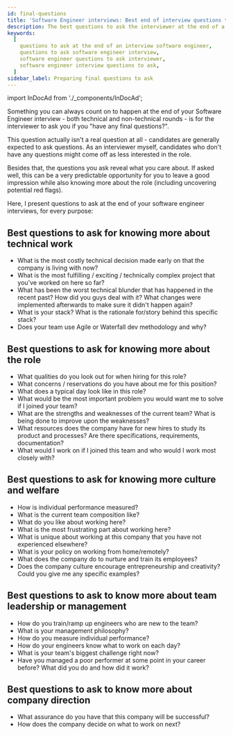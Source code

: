```yaml
---
id: final-questions
title: 'Software Engineer interviews: Best end of interview questions to ask'
description: The best questions to ask the interviewer at the end of a Software Engineer interview to leave a good impression
keywords:
  [
    questions to ask at the end of an interview software engineer,
    questions to ask software engineer interview,
    software engineer questions to ask interviewer,
    software engineer interview questions to ask,
  ]
sidebar_label: Preparing final questions to ask
---
```


import InDocAd from './\_components/InDocAd';

Something you can always count on to happen at the end of your Software Engineer interview - both technical and non-technical rounds - is for the interviewer to ask you if you "have any final questions?".

This question actually isn't a real question at all - candidates are generally expected to ask questions. As an interviewer myself, candidates who don't have any questions might come off as less interested in the role.

Besides that, the questions you ask reveal what you care about. If asked well, this can be a very predictable opportunity for you to leave a good impression while also knowing more about the role (including uncovering potential red flags).

Here, I present questions to ask at the end of your software engineer interviews, for every purpose:

## Best questions to ask for knowing more about technical work

- What is the most costly technical decision made early on that the company is living with now?
- What is the most fulfilling / exciting / technically complex project that you've worked on here so far?
- What has been the worst technical blunder that has happened in the recent past? How did you guys deal with it? What changes were implemented afterwards to make sure it didn't happen again?
- What is your stack? What is the rationale for/story behind this specific stack?
- Does your team use Agile or Waterfall dev methodology and why?

## Best questions to ask for knowing more about the role

- What qualities do you look out for when hiring for this role?
- What concerns / reservations do you have about me for this position?
- What does a typical day look like in this role?
- What would be the most important problem you would want me to solve if I joined your team?
- What are the strengths and weaknesses of the current team? What is being done to improve upon the weaknesses?
- What resources does the company have for new hires to study its product and processes? Are there specifications, requirements, documentation?
- What would I work on if I joined this team and who would I work most closely with?

<InDocAd />

## Best questions to ask for knowing more culture and welfare

- How is individual performance measured?
- What is the current team composition like?
- What do you like about working here?
- What is the most frustrating part about working here?
- What is unique about working at this company that you have not experienced elsewhere?
- What is your policy on working from home/remotely?
- What does the company do to nurture and train its employees?
- Does the company culture encourage entrepreneurship and creativity? Could you give me any specific examples?

## Best questions to ask to know more about team leadership or management

- How do you train/ramp up engineers who are new to the team?
- What is your management philosophy?
- How do you measure individual performance?
- How do your engineers know what to work on each day?
- What is your team's biggest challenge right now?
- Have you managed a poor performer at some point in your career before? What did you do and how did it work?

## Best questions to ask to know more about company direction

- What assurance do you have that this company will be successful?
- How does the company decide on what to work on next?
